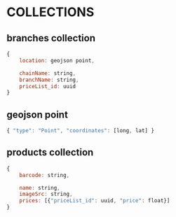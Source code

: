 # COLLECTIONS

## branches collection
```javascript
{
    location: geojson point,

    chainName: string,
    branchName: string,
    priceList_id: uuid
}
```
## geojson point 
```javascript
{ "type": "Point", "coordinates": [long, lat] }
```
## products collection
```javascript
{
    barcode: string,

    name: string,
    imageSrc: string,
    prices: [{"priceList_id": uuid, "price": float}]
}
```
